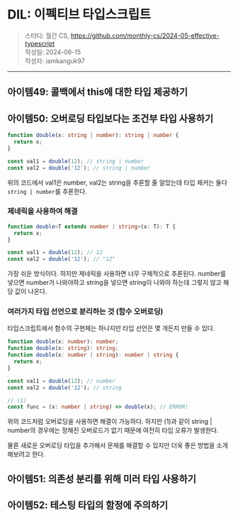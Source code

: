 # DIL: 이펙티브 타입스크립트

> 스터디: 월간 CS, https://github.com/monthly-cs/2024-05-effective-typescript  
> 작성일: 2024-06-15<br/>
> 작성자: iamkanguk97

---

## 아이템49: 콜백에서 this에 대한 타입 제공하기

## 아이템50: 오버로딩 타입보다는 조건부 타입 사용하기

```typescript
function double(x: string | number): string | number {
  return x;
}

const val1 = double(12); // string | number
const val2 = double('12'); // string | number
```

위의 코드에서 val1은 number, val2는 string을 추론할 줄 알았는데 타입 체커는 둘다 `string | number`를 추론한다.

### 제네릭을 사용하여 해결

```typescript
function double<T extends number | string>(x: T): T {
  return x;
}

const val1 = double(12); // 12
const val2 = double('12'); // "12"
```

가장 쉬운 방식이다. 하지만 제네릭을 사용하면 너무 구체적으로 추론된다. number를 넣으면 number가 나와야하고 string을 넣으면 string이 나와야 하는데 그렇지 않고 해당 값이 나온다.

### 여러가지 타입 선언으로 분리하는 것 (함수 오버로딩)

타입스크립트에서 함수의 구현체는 하나지만 타입 선언은 몇 개든지 만들 수 있다.

```typescript
function double(x: number): number;
function double(x: string): string;
function double(x: number | string): number | string {
  return x;
}

const val1 = double(12); // number
const val2 = double('12'); // string

// (1)
const func = (x: number | string) => double(x); // ERROR!
```

위의 코드처럼 오버로딩을 사용하면 해결이 가능하다. 하지만 (1)과 같이 string | number의 경우에는 정해진 오버로드가 없기 때문에 여전히 타입 오류가 발생한다.

물론 새로운 오버로딩 타입을 추가해서 문제를 해결할 수 있지만 더욱 좋은 방법을 소개해보려고 한다.

## 아이템51: 의존성 분리를 위해 미러 타입 사용하기

## 아이템52: 테스팅 타입의 함정에 주의하기
